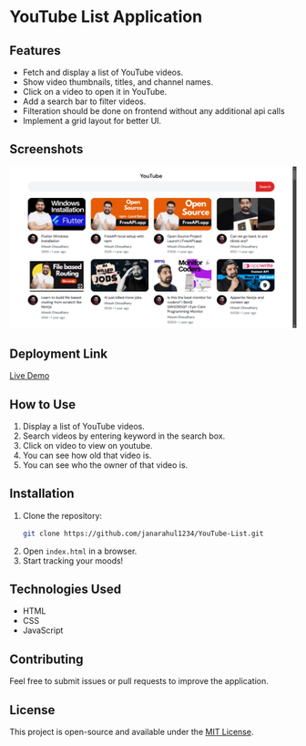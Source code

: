 # YouTube List Application

## Features

- Fetch and display a list of YouTube videos.
- Show video thumbnails, titles, and channel names.
- Click on a video to open it in YouTube.
- Add a search bar to filter videos.
- Filteration should be done on frontend without any additional api calls
- Implement a grid layout for better UI.

## Screenshots

![YouTube List Application](image.png)

## Deployment Link

[Live Demo]()

## How to Use

1. Display a list of YouTube videos.
2. Search videos by entering keyword in the search box.
3. Click on video to view on youtube.
4. You can see how old that video is.
5. You can see who the owner of that video is.

## Installation

1. Clone the repository:
   ```sh
   git clone https://github.com/janarahul1234/YouTube-List.git
   ```
2. Open `index.html` in a browser.
3. Start tracking your moods!

## Technologies Used

- HTML
- CSS
- JavaScript

## Contributing

Feel free to submit issues or pull requests to improve the application.

## License

This project is open-source and available under the [MIT License](LICENSE).
